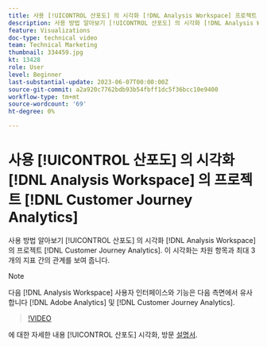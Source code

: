 ```yaml
---
title: 사용 [!UICONTROL 산포도] 의 시각화 [!DNL Analysis Workspace] 프로젝트
description: 사용 방법 알아보기 [!UICONTROL 산포도] 의 시각화 [!DNL Analysis Workspace] 의 프로젝트 [!DNL Customer Journey Analytics].
feature: Visualizations
doc-type: technical video
team: Technical Marketing
thumbnail: 334459.jpg
kt: 13428
role: User
level: Beginner
last-substantial-update: 2023-06-07T00:00:00Z
source-git-commit: a2a920c7762bdb93b54fbff1dc5f36bcc10e9400
workflow-type: tm+mt
source-wordcount: '69'
ht-degree: 0%

---
```


# 사용 [!UICONTROL 산포도] 의 시각화 [!DNL Analysis Workspace] 의 프로젝트 [!DNL Customer Journey Analytics]

사용 방법 알아보기 [!UICONTROL 산포도] 의 시각화 [!DNL Analysis Workspace] 의 프로젝트 [!DNL Customer Journey Analytics]. 이 시각화는 차원 항목과 최대 3개의 지표 간의 관계를 보여 줍니다.

>[!NOTE]
>
>다음 [!DNL Analysis Workspace] 사용자 인터페이스와 기능은 다음 측면에서 유사합니다 [!DNL Adobe Analytics] 및 [!DNL Customer Journey Analytics].

>[!VIDEO](https://video.tv.adobe.com/v/334459/?quality=12&learn=on)

에 대한 자세한 내용 [!UICONTROL 산포도] 시각화, 방문 [설명서](https://experienceleague.adobe.com/docs/analytics-platform/using/cja-workspace/visualizations/scatterplot.html).
